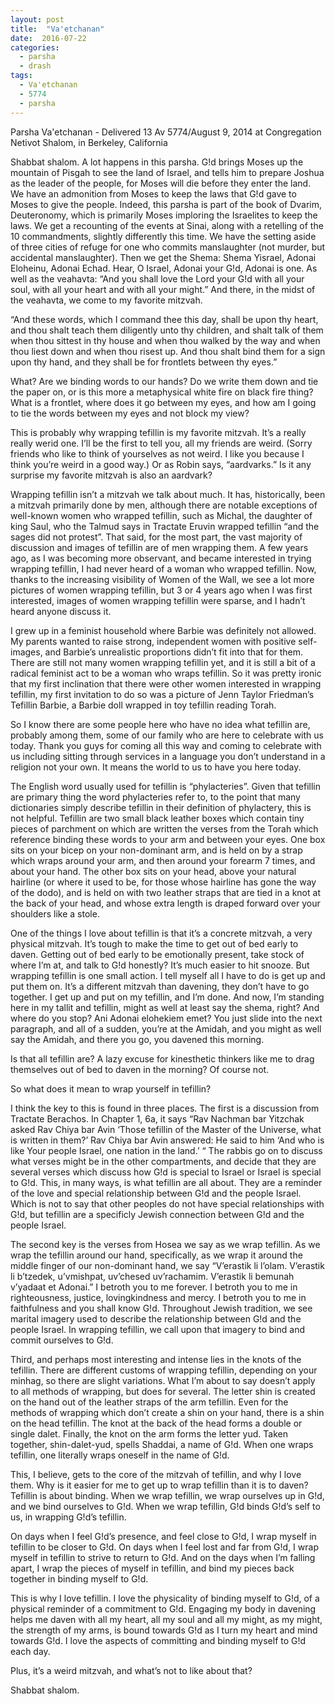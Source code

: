 ```yaml
---
layout: post
title:  "Va'etchanan"
date:  2016-07-22
categories:
  - parsha 
  - drash
tags:
  - Va'etchanan
  - 5774
  - parsha
---
```


Parsha Va'etchanan - Delivered 13 Av 5774/August 9, 2014 at Congregation Netivot Shalom, in Berkeley, California


Shabbat shalom. A lot happens in this parsha. G!d brings Moses up the mountain of Pisgah to see the land of Israel, and tells him to prepare Joshua as the leader of the people, for Moses will die before they enter the land. We have an admonition from Moses to keep the laws that G!d gave to Moses to give the people. Indeed, this parsha is part of the book of Dvarim, Deuteronomy, which is primarily Moses imploring the Israelites to keep the laws. We get a recounting  of the events at Sinai, along with a retelling of the 10 commandments, slightly differently this time. We have the setting aside of three cities of refuge for one who commits manslaughter (not murder, but accidental manslaughter). Then we get the Shema: Shema Yisrael, Adonai Eloheinu, Adonai Echad. Hear, O Israel, Adonai your G!d, Adonai is one. As well as the veahavta: “And you shall love the Lord your G!d with all your soul, with all your heart and with all your might.” And there, in the midst of the veahavta, we come to my favorite mitzvah.

“And these words, which I command thee this day, shall be upon thy heart, and thou shalt teach them diligently unto thy children, and shalt talk of them when thou sittest in thy house and when thou walked by the way and when thou liest down and when thou risest up. And thou shalt bind them for a sign upon thy hand, and they shall be for frontlets between thy eyes.”

What? Are we binding words to our hands? Do we write them down and tie the paper on, or is this more a metaphysical white fire on black fire thing? What is a frontlet, where does it go between my eyes, and how am I going to tie the words between my eyes and not block my view?

This is probably why wrapping tefillin is my favorite mitzvah. It’s a really really werid one. I’ll be the first to tell you, all my friends are weird. (Sorry friends who like to think of yourselves as not weird. I like you because I think you’re weird in a good way.) Or as Robin says, “aardvarks.” Is it any surprise my favorite mitzvah is also an aardvark?

Wrapping tefillin isn’t a mitzvah we talk about much. It has, historically, been a mitzvah primarily done by men, although there are notable exceptions of well-known women who wrapped tefillin, such as Michal, the daughter of king Saul, who the Talmud says in Tractate Eruvin wrapped tefillin “and the sages did not protest”. That said, for the most part, the vast majority of discussion and images of tefillin are of men wrapping them. A few years ago, as I was becoming more observant, and became interested in trying wrapping tefillin, I had never heard of a woman who wrapped tefillin. Now, thanks to the increasing visibility of Women of the Wall, we see a lot more pictures of women wrapping tefillin, but 3 or 4 years ago when I was first interested, images of women wrapping tefillin were sparse, and I hadn’t heard anyone discuss it.

I grew up in a feminist household where Barbie was definitely not allowed. My parents wanted to raise strong, independent women with positive self-images, and Barbie’s unrealistic proportions didn’t fit into that for them. There are still not many women wrapping tefillin yet, and it is still a bit of a radical feminist act to be a woman who wraps tefillin. So it was pretty ironic that my first inclination that there were other women interested in wrapping tefillin, my first invitation to do so was a picture of Jenn Taylor Friedman’s Tefillin Barbie, a Barbie doll wrapped in toy tefillin reading Torah.

So I know there are some people here who have no idea what tefillin are, probably among them, some of our family who are here to celebrate with us today. Thank you guys for coming all this way and coming to celebrate with us including sitting through services in a language you don’t understand in a religion not your own. It means the world to us to have you here today.

The English word usually used for tefillin is “phylacteries”. Given that tefillin are primary thing the word phylacteries refer to, to the point that many dictionaries simply describe tefillin in their definition of phylactery, this is not helpful. Tefillin are two small black leather boxes which contain tiny pieces of parchment on which are written the verses from the Torah which reference binding these words to your arm and between your eyes. One box sits on your bicep on your non-dominant arm, and is held on by a strap which wraps around your arm, and then around your forearm 7 times, and about your hand. The other box sits on your head, above your natural hairline (or where it used to be, for those whose hairline has gone the way of the dodo), and is held on with two leather straps that are tied in a knot at the back of your head, and whose extra length is draped forward over your shoulders like a stole.

One of the things I love about tefillin is that it’s a concrete mitzvah, a very physical mitzvah. It’s tough to make the time to get out of bed early to daven. Getting out of bed early to be emotionally present, take stock of where I’m at, and talk to G!d honestly? It’s much easier to hit snooze. But wrapping tefillin is one small action. I tell myself all I have to do is get up and put them on. It’s a different mitzvah than davening, they don’t have to go together. I get up and put on my tefillin, and I’m done. And now, I’m standing here in my tallit and tefillin, might as well at least say the shema, right? And where do you stop? Ani Adonai elohekiem emet? You just slide into the next paragraph, and all of a sudden, you’re at the Amidah, and you might as well say the Amidah, and there you go, you davened this morning.

Is that all tefillin are? A lazy excuse for kinesthetic thinkers like me to drag themselves out of bed to daven in the morning? Of course not.

So what does it mean to wrap yourself in tefillin?

I think the key to this is found in three places. The first is a discussion from Tractate Berachos. In Chapter 1, 6a, it says “Rav Nachman bar Yitzchak asked Rav Chiya bar Avin ‘Those tefillin of the Master of the Universe, what is written in them?’ Rav Chiya bar Avin answered: He said to him ‘And who is like Your people Israel, one nation in the land.’ “ The rabbis go on to discuss what verses might be in the other compartments, and decide that they are several verses which discuss how G!d is special to Israel or Israel is special to G!d. This, in many ways, is what tefillin are all about. They are a reminder of the love and special relationship between G!d and the people Israel. Which is not to say that other peoples do not have special relationships with G!d, but tefillin are a specificly Jewish connection between G!d and the people Israel.

The second key is the verses from Hosea we say as we wrap tefillin. As we wrap the tefillin around our hand, specifically, as we wrap it around the middle finger of our non-dominant hand, we say “V’erastik li l’olam. V’erastik li b’tzedek, u’vmishpat, uv’chesed uv’rachamim. V’erastik li bemunah v’yadaat et Adonai.” I betroth you to me forever. I betroth you to me in righteousness, justice, lovingkindness and mercy. I betroth you to me in faithfulness and you shall know G!d. Throughout Jewish tradition, we see marital imagery used to describe the relationship between G!d and the people Israel. In wrapping tefillin, we call upon that imagery to bind and commit ourselves to G!d.

Third, and perhaps most interesting and intense lies in the knots of the tefillin. There are different customs of wrapping tefillin, depending on your minhag, so there are slight variations. What I’m about to say doesn’t apply to all methods of wrapping, but does for several. The letter shin is created on the hand out of the leather straps of the arm tefillin. Even for the methods of wrapping which don’t create a shin on your hand, there is a shin on the head tefillin. The knot at the back of the head forms a double or single dalet. Finally, the knot on the arm forms the letter yud. Taken together, shin-dalet-yud, spells Shaddai, a name of G!d. When one wraps tefillin, one literally wraps oneself in the name of G!d.

This, I believe, gets to the core of the mitzvah of tefillin, and why I love them. Why is it easier for me to get up to wrap tefillin than it is to daven? Tefillin is about binding. When we wrap tefillin, we wrap ourselves up in G!d, and we bind ourselves to G!d. When we wrap tefillin, G!d binds G!d’s self to us, in wrapping G!d’s tefillin.

On days when I feel G!d’s presence, and feel close to G!d, I wrap myself in tefillin to be closer  to G!d. On days when I feel lost and far from G!d, I wrap myself in tefillin to strive to  return to G!d. And on the days when I’m falling apart, I wrap the pieces of myself in tefillin, and bind my pieces back together in binding myself to G!d.

This is why I love tefillin. I love the physicality of binding myself to G!d, of a physical reminder of a commitment to G!d. Engaging my body in davening helps me daven with all my heart, all my soul and all my might, as my might, the strength of my arms, is bound towards G!d as I turn my heart and mind towards G!d. I love the aspects of committing and binding myself to G!d each day.

Plus, it’s a weird mitzvah, and what’s not to like about that?

Shabbat shalom.